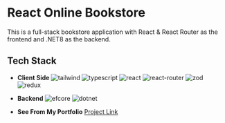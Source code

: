 # React Online Bookstore

This is a full-stack bookstore application with React & React Router as the frontend and .NET8 as the backend. 

## Tech Stack

- **Client Side**
  ![tailwind](https://github.com/user-attachments/assets/20c9b5cb-6fb2-4ba1-a5cc-03cf9da5bdbe)
  ![typescript](https://github.com/user-attachments/assets/09304a65-26e7-4f3f-9705-60e3d6334f13)
  ![react](https://github.com/user-attachments/assets/bd9541b5-1ec1-45d1-8865-ccf633d84e6c)
  ![react-router](https://github.com/user-attachments/assets/a0fa49d5-f3f8-4ea2-8e0d-9b722470b6de)
  ![zod](https://github.com/user-attachments/assets/fe3cf2fd-df42-4dfb-88bb-b1f4c876dbdc)
  ![redux](https://github.com/user-attachments/assets/3be346b2-f56c-475d-904d-95f38dc62d2d)

- **Backend**
  ![efcore](https://github.com/user-attachments/assets/5618e5c6-e840-49f3-98ce-0fc3830e9468)
  ![dotnet](https://github.com/user-attachments/assets/d3c2a11c-a86b-470a-981a-109af1b234fa)


- **See From My Portfolio**
  [Project Link](https://portfolio-xian-v2.vercel.app/work/online-book-store)
